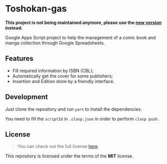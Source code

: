 # Toshokan-gas

**This project is not being maintained anymore, please use the
[new version](https://github.com/alessandrojean/toshokan) instead.**

Google Apps Script project to help the management of a comic book
and manga collection through Google Spreadsheets.

## Features

- Fill required information by ISBN (CBL);
- Automatically get the cover for some publishers;
- Insertion and Edition done by a friendly interface.

## Development

Just clone the repository and run `yarn` to install the dependencies.

You need to fill the `scriptId` in `.clasp.json` in order to
perform `clasp push`.

## License

> You can check out the full license [here](LICENSE).

This repository is licensed under the terms of the **MIT** license.
